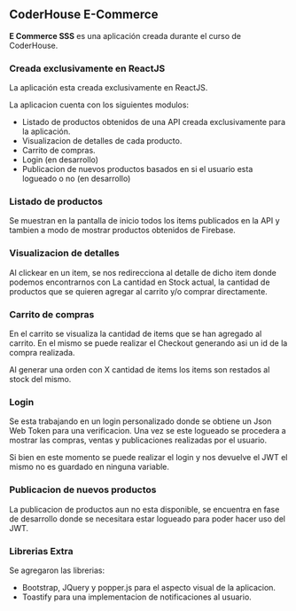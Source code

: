 ## CoderHouse E-Commerce ##

**E Commerce SSS** es una aplicación creada durante el curso de CoderHouse.

### Creada exclusivamente en ReactJS ###

La aplicación esta creada exclusivamente en ReactJS.

La aplicacion cuenta con los siguientes modulos:

- Listado de productos obtenidos de una API creada exclusivamente para la aplicación.
- Visualizacion de detalles de cada producto.
- Carrito de compras.
- Login (en desarrollo)
- Publicacion de nuevos productos basados en si el usuario esta logueado o no (en desarrollo)

### Listado de productos ###

Se muestran en la pantalla de inicio todos los items publicados en la API y tambien a modo de mostrar productos obtenidos de Firebase.

### Visualizacion de detalles ###

Al clickear en un item, se nos redirecciona al detalle de dicho item donde podemos encontrarnos con La cantidad en Stock actual, la cantidad de productos que se quieren agregar al carrito y/o comprar directamente.

### Carrito de compras ###

En el carrito se visualiza la cantidad de items que se han agregado al carrito.
En el mismo se puede realizar el Checkout generando asi un id de la compra realizada.

Al generar una orden con X cantidad de items los items son restados al stock del mismo.

### Login ###

Se esta trabajando en un login personalizado donde se obtiene un Json Web Token para una verificacion.
Una vez se este logueado se procedera a mostrar las compras, ventas y publicaciones realizadas por el usuario.

Si bien en este momento se puede realizar el login y nos devuelve el JWT el mismo no es guardado en ninguna variable.

### Publicacion de nuevos productos ###

La publicacion de productos aun no esta disponible, se encuentra en fase de desarrollo donde se necesitara estar logueado para poder hacer uso del JWT.

### Librerias Extra ###

Se agregaron las librerias:
- Bootstrap, JQuery y popper.js para el aspecto visual de la aplicacion.
- Toastify para una implementacion de notificaciones al usuario.
